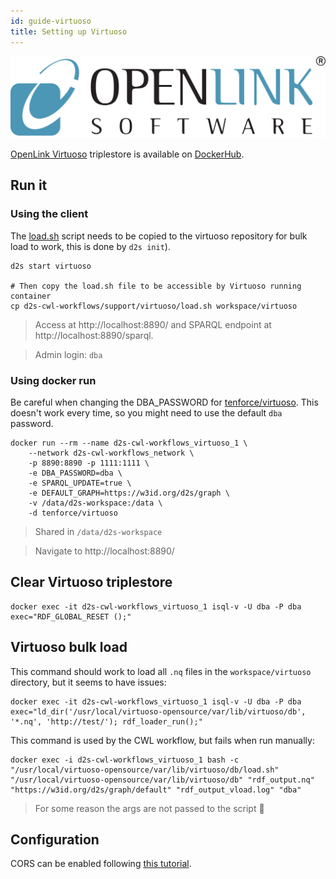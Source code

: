 ```yaml
---
id: guide-virtuoso
title: Setting up Virtuoso
---
```


[![OpenLink Virtuoso](/img/openlink-virtuoso.png)](https://virtuoso.openlinksw.com/)

[OpenLink Virtuoso](https://virtuoso.openlinksw.com/) triplestore is available on [DockerHub](https://hub.docker.com/r/tenforce/virtuoso).

## Run it

### Using the client

The [load.sh](https://github.com/MaastrichtU-IDS/d2s-cwl-workflows/blob/master/support/virtuoso/load.sh) script needs to be copied to the virtuoso repository for bulk load to work, this is done by `d2s init`).

```shell
d2s start virtuoso
  
# Then copy the load.sh file to be accessible by Virtuoso running container
cp d2s-cwl-workflows/support/virtuoso/load.sh workspace/virtuoso
```

> Access at http://localhost:8890/ and SPARQL endpoint at http://localhost:8890/sparql.

> Admin login: `dba`

### Using docker run

Be careful when changing the DBA_PASSWORD for [tenforce/virtuoso](tenforce/virtuoso). This doesn't work every time, so you might need to use the default `dba` password.

```shell
docker run --rm --name d2s-cwl-workflows_virtuoso_1 \
	--network d2s-cwl-workflows_network \
    -p 8890:8890 -p 1111:1111 \
    -e DBA_PASSWORD=dba \
    -e SPARQL_UPDATE=true \
    -e DEFAULT_GRAPH=https://w3id.org/d2s/graph \
    -v /data/d2s-workspace:/data \
    -d tenforce/virtuoso
```

> Shared in `/data/d2s-workspace`

> Navigate to http://localhost:8890/

## Clear Virtuoso triplestore

```shell
docker exec -it d2s-cwl-workflows_virtuoso_1 isql-v -U dba -P dba exec="RDF_GLOBAL_RESET ();"
```

## Virtuoso bulk load

This command should work to load all `.nq` files in the `workspace/virtuoso` directory, but it seems to have issues:

```shell
docker exec -it d2s-cwl-workflows_virtuoso_1 isql-v -U dba -P dba exec="ld_dir('/usr/local/virtuoso-opensource/var/lib/virtuoso/db', '*.nq', 'http://test/'); rdf_loader_run();"
```

This command is used by the CWL workflow, but fails when run manually:

```shell
docker exec -i d2s-cwl-workflows_virtuoso_1 bash -c "/usr/local/virtuoso-opensource/var/lib/virtuoso/db/load.sh" "/usr/local/virtuoso-opensource/var/lib/virtuoso/db" "rdf_output.nq" "https://w3id.org/d2s/graph/default" "rdf_output_vload.log" "dba"
```

> For some reason the args are not passed to the script 🚧

## Configuration

CORS can be enabled following [this tutorial](http://vos.openlinksw.com/owiki/wiki/VOS/VirtTipsAndTricksCORsEnableSPARQLURLs).
